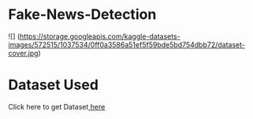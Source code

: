 # Fake-News-Detection
 ![] (https://storage.googleapis.com/kaggle-datasets-images/572515/1037534/0ff0a3586a51ef5f59bde5bd754dbb72/dataset-cover.jpg)

# Dataset Used
Click here to get Dataset[ here](https://www.kaggle.com/datasets/clmentbisaillon/fake-and-real-news-dataset)
